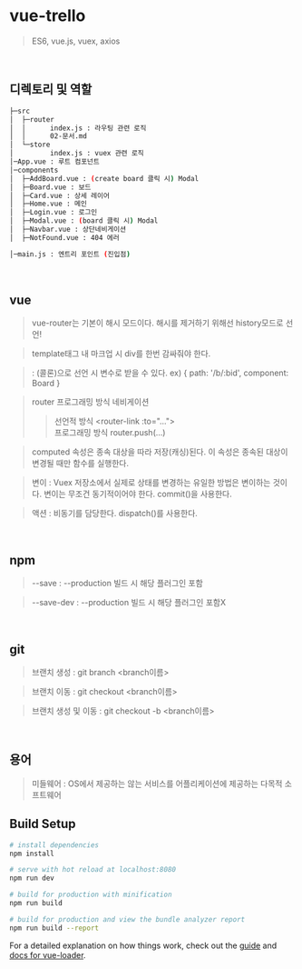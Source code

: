 # vue-trello

> ES6, vue.js, vuex, axios

<br>

## 디렉토리 및 역할

```sh
├─src
│  ├─router
│  │      index.js : 라우팅 관련 로직
│  │      02-문서.md
│  └─store
│         index.js : vuex 관련 로직
│─App.vue : 루트 컴포넌트
│─components 
│  ├─AddBoard.vue : (create board 클릭 시) Modal
│  ├─Board.vue : 보드
│  ├─Card.vue : 상세 레이어
│  ├─Home.vue : 메인
│  ├─Login.vue : 로그인
│  ├─Modal.vue : (board 클릭 시) Modal
│  ├─Navbar.vue : 상단네비게이션
│  ├─NotFound.vue : 404 에러

│─main.js : 엔트리 포인트 (진입점)
```

<br>


## vue
> vue-router는 기본이 해시 모드이다. 해시를 제거하기 위해선 history모드로 선언!  

> template태그 내 마크업 시 div를 한번 감싸줘야 한다.  

> : (콜론)으로 선언 시  변수로 받을 수 있다. ex) { path: '/b/:bid', component: Board }  

> router 프로그래밍 방식 네비게이션   
>> 선언적 방식 &lt;router-link :to="..."&gt;  
>> 프로그래밍 방식 router.push(...)

> computed 속성은 종속 대상을 따라 저장(캐싱)된다. 이 속성은 종속된 대상이 변경될 때만 함수를 실행한다.  

> 변이 : Vuex 저장소에서 실제로 상태를 변경하는 유일한 방법은 변이하는 것이다. 변이는 무조건 동기적이어야 한다. commit()을 사용한다.  

> 액션 : 비동기를 담당한다. dispatch()를 사용한다.  

<br>

## npm
> --save : --production 빌드 시 해당 플러그인 포함

> --save-dev : --production 빌드 시 해당 플러그인 포함X

<br>

## git
> 브랜치 생성 : git branch &lt;branch이름&gt;

> 브랜치 이동 : git checkout &lt;branch이름&gt;

> 브랜치 생성 및 이동 : git checkout -b &lt;branch이름&gt;

<br>

## 용어
> 미들웨어 : OS에서 제공하는 않는 서비스를 어플리케이션에 제공하는 다목적 소프트웨어

## Build Setup

``` bash
# install dependencies
npm install

# serve with hot reload at localhost:8080
npm run dev

# build for production with minification
npm run build

# build for production and view the bundle analyzer report
npm run build --report
```

For a detailed explanation on how things work, check out the [guide](http://vuejs-templates.github.io/webpack/) and [docs for vue-loader](http://vuejs.github.io/vue-loader).
